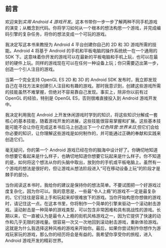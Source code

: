 ## 前言

欢迎来到*实用 Android 4 游戏开发*。这本书带你一步一步了解两种不同手机游戏的演变；从概念到代码。你将学习如何从一个根本的想法构思一个游戏，并完成编码引擎的复杂任务，将你的想法变成一个可玩的游戏。

我决定写这本书来教授为 Android 4 平台创建你自己的 2D 和 3D 游戏所需的技能。Android 4 将基于 Android 的手机和平板电脑的操作系统统一在一个通用的 SDK 下。这意味着你开发的游戏可以在最新的平板电脑和手机上玩，也可以在最好的硬件上玩。同样的游戏现在可以在任何一种设备上玩；你只需要迈出第一步，创造一个引人注目的游戏。

当第一个完全支持 OpenGL ES 2D 和 3D 的 Android SDK 发布时，我立即发现自己在寻找方法来创建引人注目和有趣的游戏。那时我意识到，创建这些游戏所需的技能虽然不难掌握，但绝对不容易靠自己发现。事实上，除非你以前有过 OpenGL 的经验，特别是 OpenGL ES，否则很难直接投入到 Android 游戏开发中。

我决定利用我在 Android 上开发休闲游戏时学到的知识，将这些知识分解成一套核心的基本技能，随着游戏开发的进展，这些技能很容易掌握和扩展。这些基本技能可能不会让你在完成这本书后马上创造出下一个*红色阵营:世界末日*,但它们会给你必要的知识，让你理解这些游戏是如何制作的，并可能通过正确的奉献和实践来创造它们。

毫无疑问，你的第一个 Android 游戏已经在你的脑海中设计好了。你确切地知道你想要它看起来是什么样子，也确切地知道你想要它玩起来是什么样子。你不知道的是，如何将这个想法从你的头脑中取出，放到你的手机或平板电脑上。虽然有一个游戏的想法是很好的，但让游戏从想法阶段进入“可在移动设备上玩”的阶段才是棘手的部分。

当你阅读这本书时，我给你的建议是保持你的想法简单。不要试图把一个好游戏过度复杂化，因为你可以。我的意思是，一些最“令人上瘾”的游戏不一定是最复杂的。它们往往是容易上手和玩起来却很难放下的游戏。当你开始构思你想做的游戏时，请记住这一点。在这本书里，你将制作一个简单的引擎来驱动一个滚动射击游戏。滚动射击是一种简单的游戏类型，可以包含非常困难和具有挑战性的游戏。长期以来，它一直被认为是最令人上瘾的街机风格游戏之一，因为它提供了快速的动作和几乎无限的游戏量。很容易一次又一次地回到滚动射击游戏，重新体验游戏。这就是为什么我选择这种风格的游戏来开始你。最后，如果你尝试制作你想作为游戏玩家玩的游戏，那么你的经历将会是有益的。我希望你享受你的旅程，进入 Android 游戏开发的精彩世界。